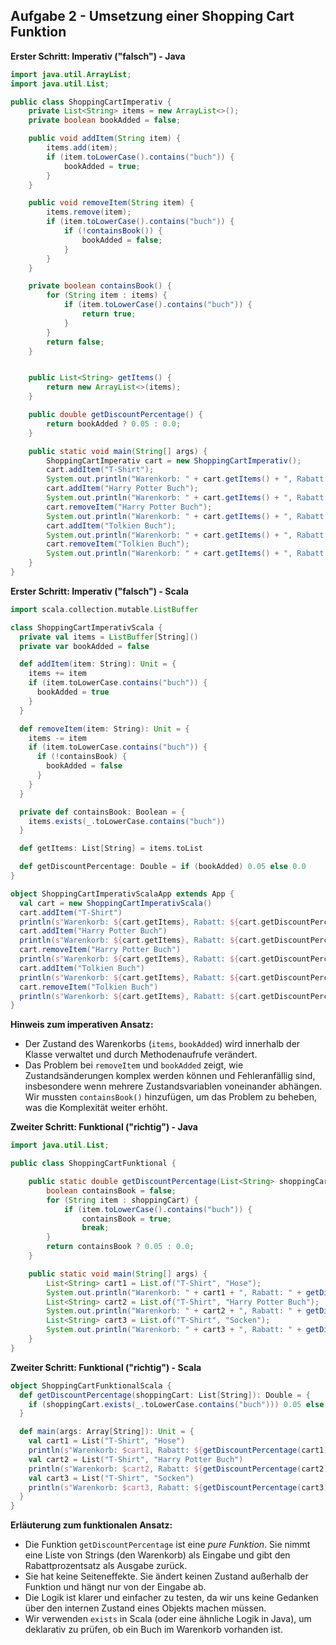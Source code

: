 ## Aufgabe 2 - Umsetzung einer Shopping Cart Funktion

**Erster Schritt: Imperativ ("falsch") - Java**

```java
import java.util.ArrayList;
import java.util.List;

public class ShoppingCartImperativ {
    private List<String> items = new ArrayList<>();
    private boolean bookAdded = false;

    public void addItem(String item) {
        items.add(item);
        if (item.toLowerCase().contains("buch")) {
            bookAdded = true;
        }
    }

    public void removeItem(String item) {
        items.remove(item);
        if (item.toLowerCase().contains("buch")) { 
            if (!containsBook()) {
                bookAdded = false;
            }
        }
    }

    private boolean containsBook() {
        for (String item : items) {
            if (item.toLowerCase().contains("buch")) {
                return true;
            }
        }
        return false;
    }


    public List<String> getItems() {
        return new ArrayList<>(items); 
    }

    public double getDiscountPercentage() {
        return bookAdded ? 0.05 : 0.0;
    }

    public static void main(String[] args) {
        ShoppingCartImperativ cart = new ShoppingCartImperativ();
        cart.addItem("T-Shirt");
        System.out.println("Warenkorb: " + cart.getItems() + ", Rabatt: " + cart.getDiscountPercentage()); // Rabatt: 0.0
        cart.addItem("Harry Potter Buch");
        System.out.println("Warenkorb: " + cart.getItems() + ", Rabatt: " + cart.getDiscountPercentage()); // Rabatt: 0.05
        cart.removeItem("Harry Potter Buch");
        System.out.println("Warenkorb: " + cart.getItems() + ", Rabatt: " + cart.getDiscountPercentage()); // Rabatt: 0.05 (Problem!)
        cart.addItem("Tolkien Buch");
        System.out.println("Warenkorb: " + cart.getItems() + ", Rabatt: " + cart.getDiscountPercentage()); // Rabatt: 0.05
        cart.removeItem("Tolkien Buch");
        System.out.println("Warenkorb: " + cart.getItems() + ", Rabatt: " + cart.getDiscountPercentage()); // Rabatt: 0.0 (behoben durch containsBook())
    }
}
```

**Erster Schritt: Imperativ ("falsch") - Scala**

```scala
import scala.collection.mutable.ListBuffer

class ShoppingCartImperativScala {
  private val items = ListBuffer[String]()
  private var bookAdded = false

  def addItem(item: String): Unit = {
    items += item
    if (item.toLowerCase.contains("buch")) {
      bookAdded = true
    }
  }

  def removeItem(item: String): Unit = {
    items -= item
    if (item.toLowerCase.contains("buch")) {
      if (!containsBook) {
        bookAdded = false
      }
    }
  }

  private def containsBook: Boolean = {
    items.exists(_.toLowerCase.contains("buch"))
  }

  def getItems: List[String] = items.toList

  def getDiscountPercentage: Double = if (bookAdded) 0.05 else 0.0
}

object ShoppingCartImperativScalaApp extends App {
  val cart = new ShoppingCartImperativScala()
  cart.addItem("T-Shirt")
  println(s"Warenkorb: ${cart.getItems}, Rabatt: ${cart.getDiscountPercentage}") // Rabatt: 0.0
  cart.addItem("Harry Potter Buch")
  println(s"Warenkorb: ${cart.getItems}, Rabatt: ${cart.getDiscountPercentage}") // Rabatt: 0.05
  cart.removeItem("Harry Potter Buch")
  println(s"Warenkorb: ${cart.getItems}, Rabatt: ${cart.getDiscountPercentage}") // Rabatt: 0.05 (Problem!)
  cart.addItem("Tolkien Buch")
  println(s"Warenkorb: ${cart.getItems}, Rabatt: ${cart.getDiscountPercentage}") // Rabatt: 0.05
  cart.removeItem("Tolkien Buch")
  println(s"Warenkorb: ${cart.getItems}, Rabatt: ${cart.getDiscountPercentage}") // Rabatt: 0.0 (behoben durch containsBook())
}
```

**Hinweis zum imperativen Ansatz:**

*   Der Zustand des Warenkorbs (`items`, `bookAdded`) wird innerhalb der Klasse verwaltet und durch Methodenaufrufe verändert.
*   Das Problem bei `removeItem` und `bookAdded` zeigt, wie Zustandsänderungen komplex werden können und Fehleranfällig sind, insbesondere wenn mehrere Zustandsvariablen voneinander abhängen. Wir mussten `containsBook()` hinzufügen, um das Problem zu beheben, was die Komplexität weiter erhöht.

**Zweiter Schritt: Funktional ("richtig") - Java**

```java
import java.util.List;

public class ShoppingCartFunktional {

    public static double getDiscountPercentage(List<String> shoppingCart) {
        boolean containsBook = false;
        for (String item : shoppingCart) {
            if (item.toLowerCase().contains("buch")) {
                containsBook = true;
                break;
        }
        return containsBook ? 0.05 : 0.0;
    }

    public static void main(String[] args) {
        List<String> cart1 = List.of("T-Shirt", "Hose");
        System.out.println("Warenkorb: " + cart1 + ", Rabatt: " + getDiscountPercentage(cart1)); // Rabatt: 0.0
        List<String> cart2 = List.of("T-Shirt", "Harry Potter Buch");
        System.out.println("Warenkorb: " + cart2 + ", Rabatt: " + getDiscountPercentage(cart2)); // Rabatt: 0.05
        List<String> cart3 = List.of("T-Shirt", "Socken");
        System.out.println("Warenkorb: " + cart3 + ", Rabatt: " + getDiscountPercentage(cart3)); // Rabatt: 0.0
    }
}
```

**Zweiter Schritt: Funktional ("richtig") - Scala**

```scala
object ShoppingCartFunktionalScala {
  def getDiscountPercentage(shoppingCart: List[String]): Double = {
    if (shoppingCart.exists(_.toLowerCase.contains("buch"))) 0.05 else 0.0
  }

  def main(args: Array[String]): Unit = {
    val cart1 = List("T-Shirt", "Hose")
    println(s"Warenkorb: $cart1, Rabatt: ${getDiscountPercentage(cart1)}") // Rabatt: 0.0
    val cart2 = List("T-Shirt", "Harry Potter Buch")
    println(s"Warenkorb: $cart2, Rabatt: ${getDiscountPercentage(cart2)}") // Rabatt: 0.05
    val cart3 = List("T-Shirt", "Socken")
    println(s"Warenkorb: $cart3, Rabatt: ${getDiscountPercentage(cart3)}") // Rabatt: 0.0
  }
}
```

**Erläuterung zum funktionalen Ansatz:**

*   Die Funktion `getDiscountPercentage` ist eine *pure Funktion*. Sie nimmt eine Liste von Strings (den Warenkorb) als Eingabe und gibt den Rabattprozentsatz als Ausgabe zurück.
*   Sie hat keine Seiteneffekte. Sie ändert keinen Zustand außerhalb der Funktion und hängt nur von der Eingabe ab.
*   Die Logik ist klarer und einfacher zu testen, da wir uns keine Gedanken über den internen Zustand eines Objekts machen müssen.
*   Wir verwenden `exists` in Scala (oder eine ähnliche Logik in Java), um deklarativ zu prüfen, ob ein Buch im Warenkorb vorhanden ist.